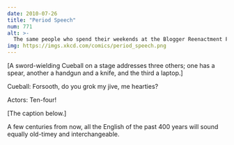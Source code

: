 ```yaml
---
date: 2010-07-26
title: "Period Speech"
num: 771
alt: >-
  The same people who spend their weekends at the Blogger Reenactment Festivals will whine about the anachronisms in historical movies, but no one else will care.
img: https://imgs.xkcd.com/comics/period_speech.png
---
```

[A sword-wielding Cueball on a stage addresses three others; one has a spear, another a handgun and a knife, and the third a laptop.]

Cueball: Forsooth, do you grok my jive, me hearties?

Actors: Ten-four!

[The caption below.]

A few centuries from now, all the English of the past 400 years will sound equally old-timey and interchangeable.